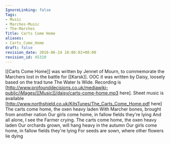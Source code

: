 ```yaml
---
IgnoreLinking: false
Tags:
- Music
- Marches-Music
- The-Marches
Title: Carts Come Home
aliases:
- Carts_Come_Home
draft: false
revision_date: 2016-06-24 18:06:02+00:00
revision_id: 45310
---
```


[[Carts Come Home]] was written by Jennet of Mourn, to commemorate the Marchers lost in the battle for [[Karsk]].
OOC it was written by Daisy, loosely based on the trad tune The Water Is Wide. Recording is [http://www.profounddecisions.co.uk/mediawiki-public/iMages/[[Music]]/daisy/carts-come-home.mp3 here].
Sheet music is available [http://www.northshield.co.uk/KitsTunes/The_Carts_Come_Home.pdf here]
The carts come home, the oxen heavy laden
With Marcher bones, brought from another nation
Our girls come home, in fallow fields they're lying
And all alone, I see the Farmer crying.
The carts come home, the oxen heavy laden
Our orchards grown, will hang heavy in the autumn
Our girls come home, in fallow fields they're lying
For seeds are sown, where other flowers lie dying